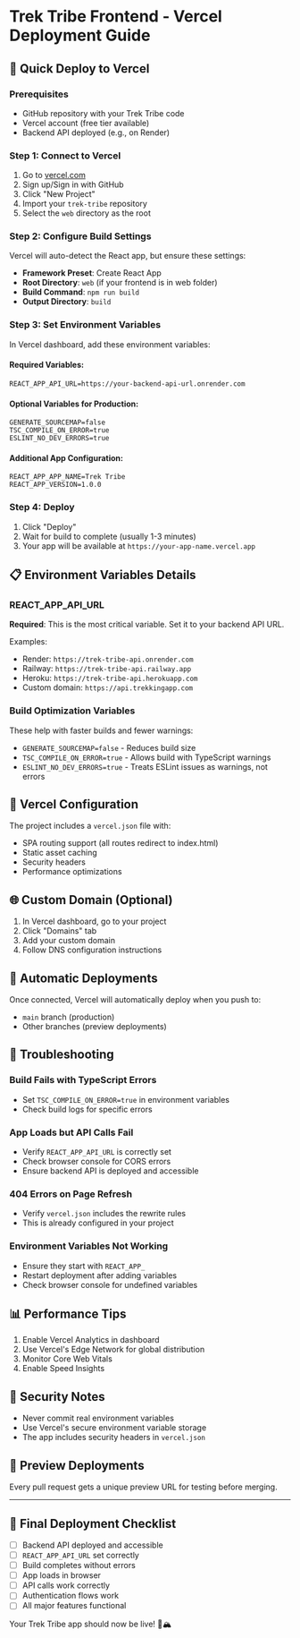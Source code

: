 # Trek Tribe Frontend - Vercel Deployment Guide

## 🚀 Quick Deploy to Vercel

### Prerequisites
- GitHub repository with your Trek Tribe code
- Vercel account (free tier available)
- Backend API deployed (e.g., on Render)

### Step 1: Connect to Vercel
1. Go to [vercel.com](https://vercel.com)
2. Sign up/Sign in with GitHub
3. Click "New Project"
4. Import your `trek-tribe` repository
5. Select the `web` directory as the root

### Step 2: Configure Build Settings
Vercel will auto-detect the React app, but ensure these settings:
- **Framework Preset**: Create React App
- **Root Directory**: `web` (if your frontend is in web folder)
- **Build Command**: `npm run build`
- **Output Directory**: `build`

### Step 3: Set Environment Variables
In Vercel dashboard, add these environment variables:

#### Required Variables:
```
REACT_APP_API_URL=https://your-backend-api-url.onrender.com
```

#### Optional Variables for Production:
```
GENERATE_SOURCEMAP=false
TSC_COMPILE_ON_ERROR=true
ESLINT_NO_DEV_ERRORS=true
```

#### Additional App Configuration:
```
REACT_APP_APP_NAME=Trek Tribe
REACT_APP_VERSION=1.0.0
```

### Step 4: Deploy
1. Click "Deploy"
2. Wait for build to complete (usually 1-3 minutes)
3. Your app will be available at `https://your-app-name.vercel.app`

## 📋 Environment Variables Details

### REACT_APP_API_URL
**Required**: This is the most critical variable. Set it to your backend API URL.

Examples:
- Render: `https://trek-tribe-api.onrender.com`
- Railway: `https://trek-tribe-api.railway.app`
- Heroku: `https://trek-tribe-api.herokuapp.com`
- Custom domain: `https://api.trekkingapp.com`

### Build Optimization Variables
These help with faster builds and fewer warnings:
- `GENERATE_SOURCEMAP=false` - Reduces build size
- `TSC_COMPILE_ON_ERROR=true` - Allows build with TypeScript warnings
- `ESLINT_NO_DEV_ERRORS=true` - Treats ESLint issues as warnings, not errors

## 🔧 Vercel Configuration

The project includes a `vercel.json` file with:
- SPA routing support (all routes redirect to index.html)
- Static asset caching
- Security headers
- Performance optimizations

## 🌐 Custom Domain (Optional)
1. In Vercel dashboard, go to your project
2. Click "Domains" tab
3. Add your custom domain
4. Follow DNS configuration instructions

## 🔄 Automatic Deployments
Once connected, Vercel will automatically deploy when you push to:
- `main` branch (production)
- Other branches (preview deployments)

## 🐛 Troubleshooting

### Build Fails with TypeScript Errors
- Set `TSC_COMPILE_ON_ERROR=true` in environment variables
- Check build logs for specific errors

### App Loads but API Calls Fail
- Verify `REACT_APP_API_URL` is correctly set
- Check browser console for CORS errors
- Ensure backend API is deployed and accessible

### 404 Errors on Page Refresh
- Verify `vercel.json` includes the rewrite rules
- This is already configured in your project

### Environment Variables Not Working
- Ensure they start with `REACT_APP_`
- Restart deployment after adding variables
- Check browser console for undefined variables

## 📊 Performance Tips
1. Enable Vercel Analytics in dashboard
2. Use Vercel's Edge Network for global distribution
3. Monitor Core Web Vitals
4. Enable Speed Insights

## 🔐 Security Notes
- Never commit real environment variables
- Use Vercel's secure environment variable storage
- The app includes security headers in `vercel.json`

## 📱 Preview Deployments
Every pull request gets a unique preview URL for testing before merging.

---

## 🎯 Final Deployment Checklist
- [ ] Backend API deployed and accessible
- [ ] `REACT_APP_API_URL` set correctly
- [ ] Build completes without errors
- [ ] App loads in browser
- [ ] API calls work correctly
- [ ] Authentication flows work
- [ ] All major features functional

Your Trek Tribe app should now be live! 🌲🏔️